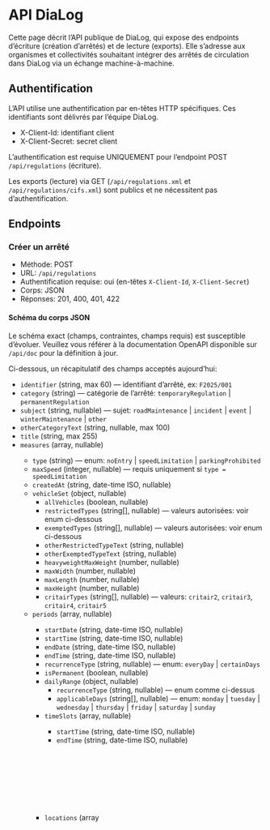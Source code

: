 # API DiaLog

Cette page décrit l’API publique de DiaLog, qui expose des endpoints d’écriture (création d’arrêtés) et de lecture (exports). Elle s’adresse aux organismes et collectivités souhaitant intégrer des arrêtés de circulation dans DiaLog via un échange machine-à-machine.

## Authentification

L’API utilise une authentification par en-têtes HTTP spécifiques. Ces identifiants sont délivrés par l’équipe DiaLog.

- X-Client-Id: identifiant client
- X-Client-Secret: secret client

L’authentification est requise UNIQUEMENT pour l’endpoint POST `/api/regulations` (écriture).

Les exports (lecture) via GET (`/api/regulations.xml` et `/api/regulations/cifs.xml`) sont publics et ne nécessitent pas d’authentification.

## Endpoints

### Créer un arrêté

- Méthode: POST
- URL: `/api/regulations`
- Authentification requise: oui (en-têtes `X-Client-Id`, `X-Client-Secret`)
- Corps: JSON
- Réponses: 201, 400, 401, 422

#### Schéma du corps JSON

Le schéma exact (champs, contraintes, champs requis) est susceptible d’évoluer. Veuillez vous référer à la documentation OpenAPI disponible sur `/api/doc` pour la définition à jour.

Ci-dessous, un récapitulatif des champs acceptés aujourd’hui:

- `identifier` (string, max 60) — identifiant d’arrêté, ex: `F2025/001`
- `category` (string) — catégorie de l’arrêté: `temporaryRegulation` | `permanentRegulation`
- `subject` (string, nullable) — sujet: `roadMaintenance` | `incident` | `event` | `winterMaintenance` | `other`
- `otherCategoryText` (string, nullable, max 100)
- `title` (string, max 255)
- `measures` (array<object>, nullable)
  - `type` (string) — enum: `noEntry` | `speedLimitation` | `parkingProhibited`
  - `maxSpeed` (integer, nullable) — requis uniquement si `type = speedLimitation`
  - `createdAt` (string, date-time ISO, nullable)
  - `vehicleSet` (object, nullable)
    - `allVehicles` (boolean, nullable)
    - `restrictedTypes` (string[], nullable) — valeurs autorisées: voir enum ci-dessous
    - `exemptedTypes` (string[], nullable) — valeurs autorisées: voir enum ci-dessous
    - `otherRestrictedTypeText` (string, nullable)
    - `otherExemptedTypeText` (string, nullable)
    - `heavyweightMaxWeight` (number, nullable)
    - `maxWidth` (number, nullable)
    - `maxLength` (number, nullable)
    - `maxHeight` (number, nullable)
    - `critairTypes` (string[], nullable) — valeurs: `critair2`, `critair3`, `critair4`, `critair5`
  - `periods` (array<object>, nullable)
    - `startDate` (string, date-time ISO, nullable)
    - `startTime` (string, date-time ISO, nullable)
    - `endDate` (string, date-time ISO, nullable)
    - `endTime` (string, date-time ISO, nullable)
    - `recurrenceType` (string, nullable) — enum: `everyDay` | `certainDays`
    - `isPermanent` (boolean, nullable)
    - `dailyRange` (object, nullable)
      - `recurrenceType` (string, nullable) — enum comme ci-dessus
      - `applicableDays` (string[], nullable) — enum: `monday` | `tuesday` | `wednesday` | `thursday` | `friday` | `saturday` | `sunday`
    - `timeSlots` (array<object>, nullable)
      - `startTime` (string, date-time ISO, nullable)
      - `endTime` (string, date-time ISO, nullable)
  - `locations` (array<object>, nullable)
    - `roadType` (string) — enum: `lane` | `departmentalRoad` | `nationalRoad` | `rawGeoJSON`
    - `namedStreet` (object, nullable) — utilisé avec `roadType = lane`
      - `cityCode` (string, nullable) — code INSEE de la commune
      - `cityLabel`, `roadName` (string, nullable)
      - `fromPointType`, `fromHouseNumber`, `fromRoadName` (string, nullable)
      - `toPointType`, `toHouseNumber`, `toRoadName` (string, nullable)
      - `direction` (string, nullable) — enum: `BOTH` | `A_TO_B` | `B_TO_A`
    - `departmentalRoad` (object, nullable) — utilisé avec `roadType = departmentalRoad`
      - `administrator`, `roadNumber`, `fromDepartmentCode`, `fromPointNumber`, `toDepartmentCode`, `toPointNumber` (string, nullable)
      - `fromAbscissa`, `toAbscissa` (integer, nullable)
      - `fromSide`, `toSide` (string, nullable)
      - `direction` (string, nullable) — enum: `BOTH` | `A_TO_B` | `B_TO_A`
    - `nationalRoad` (object, nullable) — utilisé avec `roadType = nationalRoad`
      - mêmes champs que `departmentalRoad`
    - `rawGeoJSON` (object, nullable) — utilisé avec `roadType = rawGeoJSON`
      - `label` (string, nullable)
      - `geometry` (string GeoJSON, nullable)

##### Enums détaillés

- `measures[*].type` (MeasureTypeEnum): `noEntry`, `speedLimitation`, `parkingProhibited`
- `locations[*].roadType` (RoadTypeEnum): `lane`, `departmentalRoad`, `nationalRoad`, `rawGeoJSON`
- `namedStreet.direction`, `departmentalRoad.direction`, `nationalRoad.direction` (DirectionEnum): `BOTH`, `A_TO_B`, `B_TO_A`
- `periods[*].recurrenceType`, `dailyRange.recurrenceType` (PeriodRecurrenceTypeEnum): `everyDay`, `certainDays`
- `dailyRange.applicableDays` (ApplicableDayEnum): `monday`, `tuesday`, `wednesday`, `thursday`, `friday`, `saturday`, `sunday`
- `vehicleSet.restrictedTypes` / `vehicleSet.exemptedTypes` (VehicleTypeEnum, sous-ensembles):
  - Restreints possibles: `heavyGoodsVehicle`, `dimensions`, `critair`, `hazardousMaterials`, `other`
  - Exemptés possibles: `commercial`, `emergencyServices`, `bicycle`, `pedestrians`, `taxi`, `carSharing`, `roadMaintenanceOrConstruction`, `other`
- `vehicleSet.critairTypes` (CritairEnum): `critair2`, `critair3`, `critair4`, `critair5`

#### Exemple de requête (complet)

```json
{
  "identifier": "F2025/001",
  "category": "temporaryRegulation",
  "subject": "roadMaintenance",
  "title": "Travaux",
  "measures": [
    {
      "type": "speedLimitation",
      "maxSpeed": 30,
      "createdAt": "2025-10-09T08:00:00Z",
      "vehicleSet": {
        "allVehicles": false,
        "restrictedTypes": ["heavyGoodsVehicle","dimensions","critair"],
        "exemptedTypes": ["emergencyServices","roadMaintenanceOrConstruction"],
        "heavyweightMaxWeight": 3.5,
        "maxWidth": 2.1,
        "maxLength": 7.5,
        "maxHeight": 3.0,
        "critairTypes": ["critair4","critair5"]
      },
      "periods": [
        {
          "startDate": "2025-10-10T00:00:00Z",
          "startTime": "2025-10-10T08:00:00Z",
          "endDate": "2025-10-20T00:00:00Z",
          "endTime": "2025-10-20T18:00:00Z",
          "recurrenceType": "certainDays",
          "isPermanent": false,
          "dailyRange": {
            "recurrenceType": "certainDays",
            "applicableDays": ["monday","tuesday","wednesday"]
          },
          "timeSlots": [
            { "startTime": "2025-10-10T08:00:00Z", "endTime": "2025-10-10T12:00:00Z" },
            { "startTime": "2025-10-10T14:00:00Z", "endTime": "2025-10-10T18:00:00Z" }
          ]
        }
      ],
      "locations": [
        {
          "roadType": "lane",
          "namedStreet": {
          "cityCode": "75056", // code INSEE
            "cityLabel": "Paris",
            "roadName": "Rue Exemple",
            "fromPointType": "houseNumber",
            "fromHouseNumber": "10",
            "toPointType": "houseNumber",
            "toHouseNumber": "20",
            "direction": "BOTH"
          }
        }
      ]
    }
  ]
}
```

#### Exemple de requête

Voir `/api/doc` pour le schéma à jour du corps JSON. Exemple d’appel générique:

```bash
curl -X POST \
  'https://dialog.beta.gouv.fr/api/regulations' \
  -H 'Content-Type: application/json' \
  -H 'X-Client-Id: VOTRE_CLIENT_ID' \
  -H 'X-Client-Secret: VOTRE_CLIENT_SECRET' \
  --data-binary @payload.json
```

#### Réponses

- 201 Création réussie

```json
{
  "message": "Regulation 123e4567-e89b-12d3-a456-426614174000 created"
}
```

- 400 Erreur métier (géocodage / périmètre géographique)

```json
{
  "status": 400,
  "detail": "Le géocodage de la voie a échoué."
}
```

- 401 Non authentifié / identifiants invalides

```json
{
  "message": "Unauthorized"
}
```

- 422 Erreur de validation

Lorsque des erreurs de validation surviennent, la réponse a la structure suivante:

```json
{
  "status": 422,
  "detail": "Validation failed",
  "violations": [
    {
      "propertyPath": "title",
      "title": "Cette valeur ne doit pas être vide.",
      "parameters": {}
    }
  ]
}
```

Remarques:
- Les erreurs métier (code 400) incluent notamment: échec de géocodage de voie, abscisse hors plage, échec de géocodage de route numérotée, impossibilité d'intervention de l'organisation sur la géométrie.
- Les erreurs de validation (code 422) concernent les contraintes de format et de cohérence des données.

## Support

Pour obtenir des identifiants d’accès ou signaler un problème, contactez l’équipe DiaLog.

### Export DATEX II

- Méthode: GET
- URL: `/api/regulations.xml`
- Authentification requise: non
- Réponse: XML (`Content-Type: text/xml; charset=UTF-8`)

#### Exemple de requête

```bash
curl -X GET 'https://dialog.beta.gouv.fr/api/regulations.xml' -H 'Accept: application/xml'
```

#### Détails

- Le flux suit le standard DATEX II (schémas disponibles dans `docs/spec/datex2/`).
- Le document XML contient l’ensemble des arrêtés publiés, prêts à être réutilisés.

### Export CIFS (Waze)

- Méthode: GET
- URL: `/api/regulations/cifs.xml`
- Authentification requise: non
- Réponse: XML (`Content-Type: text/xml; charset=UTF-8`)

#### Exemple de requête

```bash
curl -X GET 'https://dialog.beta.gouv.fr/api/regulations/cifs.xml' -H 'Accept: application/xml'
```

#### Limitations

- En raison des limites du format propriétaire CIFS (Waze), seules les interdictions de circulation temporaires s’appliquant à tous les véhicules sont exposées. Les autres cas (ex. zone 30, restrictions poids lourds, permanentes, etc.) ne sont pas inclus.
